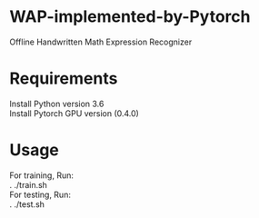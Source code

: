 # WAP-implemented-by-Pytorch
Offline Handwritten Math Expression Recognizer

# Requirements
Install Python version 3.6  
Install Pytorch GPU version (0.4.0)

# Usage
For training, Run:  
    . ./train.sh  
For testing, Run:  
    . ./test.sh

